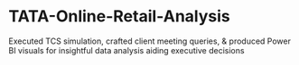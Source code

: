 # TATA-Online-Retail-Analysis

Executed TCS simulation, crafted client meeting queries, & produced Power BI visuals for insightful data analysis
aiding executive decisions
